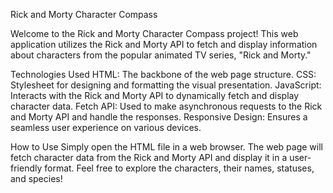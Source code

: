 Rick and Morty Character Compass


Welcome to the Rick and Morty Character Compass project! This web application utilizes the Rick and Morty API to fetch and display information about characters from the popular animated TV series, "Rick and Morty."

Technologies Used
HTML: The backbone of the web page structure.
CSS: Stylesheet for designing and formatting the visual presentation.
JavaScript: Interacts with the Rick and Morty API to dynamically fetch and display character data.
Fetch API: Used to make asynchronous requests to the Rick and Morty API and handle the responses.
Responsive Design: Ensures a seamless user experience on various devices.

How to Use
Simply open the HTML file in a web browser.
The web page will fetch character data from the Rick and Morty API and display it in a user-friendly format.
Feel free to explore the characters, their names, statuses, and species!
